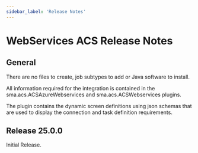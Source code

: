 ```yaml
---
sidebar_label: 'Release Notes'
---
```


# WebServices ACS Release Notes

## General

There are no files to create, job subtypes to add or Java software to install.

All information required for the integration is contained in the sma.acs.ACSAzureWebservices and sma.acs.ACSWebservices plugins.

The plugin contains the dynamic screen definitions using json schemas that are used to display the connection and task definition requirements. 

## Release 25.0.0

Initial Release.





